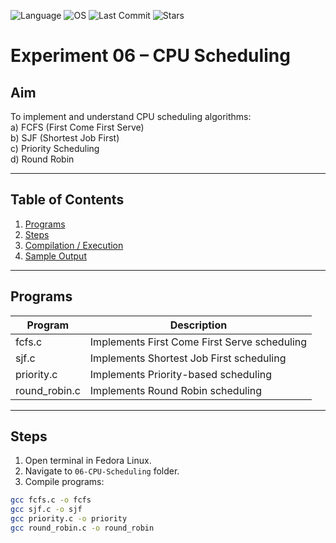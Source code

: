![Language](https://img.shields.io/badge/Language-C-blue.svg)
![OS](https://img.shields.io/badge/OS-Fedora%20Linux-purple.svg)
![Last Commit](https://img.shields.io/github/last-commit/Pugazhendhi231701042/CS23431---Operating-Systems)
![Stars](https://img.shields.io/github/stars/Pugazhendhi231701042/CS23431---Operating-Systems?style=social)

# Experiment 06 – CPU Scheduling

## Aim
To implement and understand CPU scheduling algorithms:  
a) FCFS (First Come First Serve)  
b) SJF (Shortest Job First)  
c) Priority Scheduling  
d) Round Robin

---

## Table of Contents
1. [Programs](#programs)
2. [Steps](#steps)
3. [Compilation / Execution](#compilation--execution)
4. [Sample Output](#sample-output)

---

## Programs

| Program       | Description |
|---------------|------------|
| fcfs.c        | Implements First Come First Serve scheduling |
| sjf.c         | Implements Shortest Job First scheduling |
| priority.c    | Implements Priority-based scheduling |
| round_robin.c | Implements Round Robin scheduling |

---

## Steps
1. Open terminal in Fedora Linux.
2. Navigate to `06-CPU-Scheduling` folder.
3. Compile programs:
```bash
gcc fcfs.c -o fcfs
gcc sjf.c -o sjf
gcc priority.c -o priority
gcc round_robin.c -o round_robin
